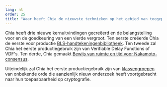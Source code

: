 ```yaml
---
lang: nl
order: 25
title: "Waar heeft Chia de nieuwste technieken op het gebied van toegepaste cryptografie?"
---
```


Chia heeft drie nieuwe kernuitvindingen gecreëerd en de belangstelling voor en de goedkeuring van een vierde vergroot. Ten eerste creëerde Chia de eerste voor productie [BLS-handtekeningenbibliotheek](https://github.com/Chia-Network/bls-signatures).
Ten tweede zal Chia het eerste productiegebruik zijn van Verifiable Delay Functions of VDF's. Ten derde, Chia gemaakt [Bewijs van ruimte en tijd voor Nakamoto-consensus](https://www.chia.net/assets/ChiaGreenPaper.pdf).

Uiteindelijk zal Chia het eerste productiegebruik zijn van [klassengroepen](https://github.com/Chia-Network/vdf-competition/blob/master/classgroups.pdf) van onbekende orde die aanzienlijk nieuw onderzoek heeft voortgebracht naar hun toepasbaarheid op cryptografie.
 
